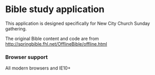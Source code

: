 # Bible study application

This application is designed specifically for New City Church Sunday gathering.

The original Bible content and code are from http://springbible.fhl.net/OfflineBible/offline.html

### Browser support
All modern browsers and IE10+
